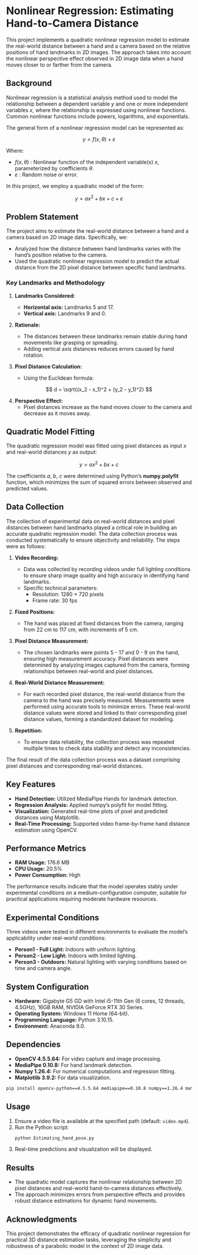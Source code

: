 # Nonlinear Regression: Estimating Hand-to-Camera Distance

This project implements a quadratic nonlinear regression model to estimate the real-world distance between a hand and a camera based on the relative positions of hand landmarks in 2D images. The approach takes into account the nonlinear perspective effect observed in 2D image data when a hand moves closer to or farther from the camera.

## Background

Nonlinear regression is a statistical analysis method used to model the relationship between a dependent variable $y$ and one or more independent variables $x$, where the relationship is expressed using nonlinear functions. Common nonlinear functions include powers, logarithms, and exponentials. 

The general form of a nonlinear regression model can be represented as:

$$
y = f(x, \theta) + \varepsilon
$$

Where:
- $f(x, \theta)$ : Nonlinear function of the independent variable(s) $x$, parameterized by coefficients $\theta$.
- $\varepsilon$ : Random noise or error.

In this project, we employ a quadratic model of the form:

$$
y = a x^2 + b x + c + \varepsilon
$$

## Problem Statement

The project aims to estimate the real-world distance between a hand and a camera based on 2D image data. Specifically, we:
- Analyzed how the distance between hand landmarks varies with the hand’s position relative to the camera.
- Used the quadratic nonlinear regression model to predict the actual distance from the 2D pixel distance between specific hand landmarks.

### Key Landmarks and Methodology
1. **Landmarks Considered:**
   - **Horizontal axis:** Landmarks 5 and 17.
   - **Vertical axis:** Landmarks 9 and 0.

2. **Rationale:**
   - The distances between these landmarks remain stable during hand movements like grasping or spreading.
   - Adding vertical axis distances reduces errors caused by hand rotation.

3. **Pixel Distance Calculation:**
   - Using the Euclidean formula:

$$
d = \sqrt{(x_2 - x_1)^2 + (y_2 - y_1)^2}
$$

4. **Perspective Effect:**
   - Pixel distances increase as the hand moves closer to the camera and decrease as it moves away.

## Quadratic Model Fitting

The quadratic regression model was fitted using pixel distances as input $x$ and real-world distances $y$ as output:

$$
y = a x^2 + b x + c
$$

The coefficients $a$, $b$, $c$ were determined using Python’s **numpy.polyfit** function, which minimizes the sum of squared errors between observed and predicted values.

## Data Collection

The collection of experimental data on real-world distances and pixel distances between hand landmarks played a critical role in building an accurate quadratic regression model. The data collection process was conducted systematically to ensure objectivity and reliability. The steps were as follows:

1. **Video Recording:**
   - Data was collected by recording videos under full lighting conditions to ensure sharp image quality and high accuracy in identifying hand landmarks.
   - Specific technical parameters:
     - Resolution: 1280 × 720 pixels
     - Frame rate: 30 fps

2. **Fixed Positions:**
   - The hand was placed at fixed distances from the camera, ranging from 22 cm to 117 cm, with increments of 5 cm.

3. **Pixel Distance Measurement:**
   - The chosen landmarks were points 5 - 17 and 0 - 9 on the hand, ensuring high measurement accuracy. Pixel distances were determined by analyzing images captured from the camera, forming relationships between real-world and pixel distances.

4. **Real-World Distance Measurement:**
   - For each recorded pixel distance, the real-world distance from the camera to the hand was precisely measured. Measurements were performed using accurate tools to minimize errors. These real-world distance values were stored and linked to their corresponding pixel distance values, forming a standardized dataset for modeling.

5. **Repetition:**
   - To ensure data reliability, the collection process was repeated multiple times to check data stability and detect any inconsistencies.

The final result of the data collection process was a dataset comprising pixel distances and corresponding real-world distances.

## Key Features
- **Hand Detection:** Utilized MediaPipe Hands for landmark detection.
- **Regression Analysis:** Applied numpy’s polyfit for model fitting.
- **Visualization:** Generated real-time plots of pixel and predicted distances using Matplotlib.
- **Real-Time Processing:** Supported video frame-by-frame hand distance estimation using OpenCV.

## Performance Metrics
- **RAM Usage:** 176.6 MB
- **CPU Usage:** 20.5%
- **Power Consumption:** High

The performance results indicate that the model operates stably under experimental conditions on a medium-configuration computer, suitable for practical applications requiring moderate hardware resources.

## Experimental Conditions
Three videos were tested in different environments to evaluate the model’s applicability under real-world conditions:
- **Person1 - Full Light:** Indoors with uniform lighting.
- **Person2 - Low Light:** Indoors with limited lighting.
- **Person3 - Outdoors:** Natural lighting with varying conditions based on time and camera angle.

## System Configuration
- **Hardware:** Gigabyte G5 GD with Intel i5-11th Gen (6 cores, 12 threads, 4.5GHz), 16GB RAM, NVIDIA GeForce RTX 30 Series.
- **Operating System:** Windows 11 Home (64-bit).
- **Programming Language:** Python 3.10.15.
- **Environment:** Anaconda 9.0.

## Dependencies
- **OpenCV 4.5.5.64:** For video capture and image processing.
- **MediaPipe 0.10.8:** For hand landmark detection.
- **Numpy 1.26.4:** For numerical computations and regression fitting.
- **Matplotlib 3.9.2:** For data visualization.

```bash
pip install opencv-python==4.5.5.64 mediapipe==0.10.8 numpy==1.26.4 matplotlib==3.9.2
```

## Usage
1. Ensure a video file is available at the specified path (default: `video.mp4`).
2. Run the Python script:
   ```bash
   python Estimating_hand_pose.py
   ```
3. Real-time predictions and visualization will be displayed.

## Results
- The quadratic model captures the nonlinear relationship between 2D pixel distances and real-world hand-to-camera distances effectively.
- The approach minimizes errors from perspective effects and provides robust distance estimations for dynamic hand movements.

## Acknowledgments
This project demonstrates the efficacy of quadratic nonlinear regression for practical 3D distance estimation tasks, leveraging the simplicity and robustness of a parabolic model in the context of 2D image data.

